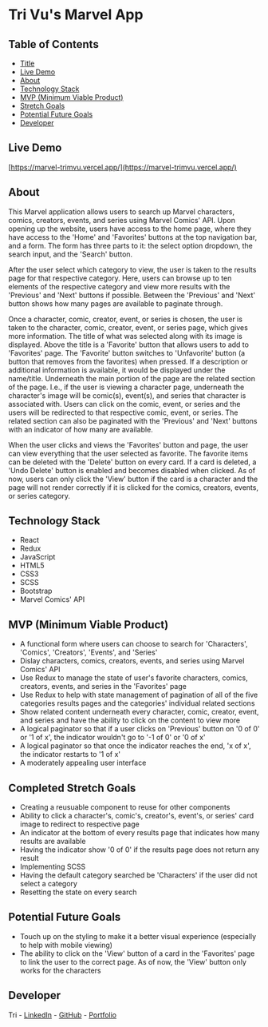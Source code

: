 # Tri Vu's Marvel App

## Table of Contents

* [Title](https://github.com/trimvu/Marvel#tri-vus-marvel-app)
* [Live Demo](https://github.com/trimvu/Marvel#live-demo)
* [About](https://github.com/trimvu/Marvel#about)
* [Technology Stack](https://github.com/trimvu/Marvel#technology-stack)
* [MVP (Minimum Viable Product)](https://github.com/trimvu/Marvel#mvp-minimum-viable-product)
* [Stretch Goals](https://github.com/trimvu/Marvel#stretch-goals)
* [Potential Future Goals](https://github.com/trimvu/Marvel#potential-future-goals)
* [Developer](https://github.com/trimvu/Marvel#developer)

## Live Demo

[https://marvel-trimvu.vercel.app/](https://marvel-trimvu.vercel.app/)

## About

This Marvel application allows users to search up Marvel characters, comics, creators, events, and series using Marvel Comics' API. Upon opening up the website, users have access to the home page, where they have access to the 'Home' and 'Favorites' buttons at the top navigation bar, and a form. The form has three parts to it: the select option dropdown, the search input, and the 'Search' button. 

After the user select which category to view, the user is taken to the results page for that respective category. Here, users can browse up to ten elements of the respective category and view more results with the 'Previous' and 'Next' buttons if possible. Between the 'Previous' and 'Next' button shows how many pages are available to paginate through.

Once a character, comic, creator, event, or series is chosen, the user is taken to the character, comic, creator, event, or series page, which gives more information. The title of what was selected along with its image is displayed. Above the title is a 'Favorite' button that allows users to add to 'Favorites' page. The 'Favorite' button switches to 'Unfavorite' button (a button that removes from the favorites) when pressed. If a description or additional information is available, it would be displayed under the name/title. Underneath the main portion of the page are the related section of the page. I.e., if the user is viewing a character page, underneath the character's image will be comic(s), event(s), and series that character is associated with. Users can click on the comic, event, or series and the users will be redirected to that respective comic, event, or series. The related section can also be paginated with the 'Previous' and 'Next' buttons with an indicator of how many are available.

When the user clicks and views the 'Favorites' button and page, the user can view everything that the user selected as favorite. The favorite items can be deleted with the 'Delete' button on every card. If a card is deleted, a 'Undo Delete' button is enabled and becomes disabled when clicked. As of now, users can only click the 'View' button if the card is a character and the page will not render correctly if it is clicked for the comics, creators, events, or series category.

## Technology Stack

* React
* Redux
* JavaScript
* HTML5
* CSS3
* SCSS
* Bootstrap
* Marvel Comics' API

## MVP (Minimum Viable Product)

* A functional form where users can choose to search for 'Characters', 'Comics', 'Creators', 'Events', and 'Series'
* Dislay characters, comics, creators, events, and series using Marvel Comics' API
* Use Redux to manage the state of user's favorite characters, comics, creators, events, and series in the 'Favorites' page
* Use Redux to help with state management of pagination of all of the five categories results pages and the categories' individual related sections
* Show related content underneath every character, comic, creator, event, and series and have the ability to click on the content to view more
* A logical paginator so that if a user clicks on 'Previous' button on '0 of 0' or '1 of x', the indicator wouldn't go to '-1 of 0' or '0 of x'
* A logical paginator so that once the indicator reaches the end, 'x of x', the indicator restarts to '1 of x'
* A moderately appealing user interface

## Completed Stretch Goals

* Creating a reusuable component to reuse for other components
* Ability to click a character's, comic's, creator's, event's, or series' card image to redirect to respective page
* An indicator at the bottom of every results page that indicates how many results are available
* Having the indicator show '0 of 0' if the results page does not return any result
* Implementing SCSS
* Having the default category searched be 'Characters' if the user did not select a category
* Resetting the state on every search

## Potential Future Goals

* Touch up on the styling to make it a better visual experience (especially to help with mobile viewing)
* The ability to click on the 'View' button of a card in the 'Favorites' page to link the user to the correct page. As of now, the 'View' button only works for the characters

## Developer

Tri -  [LinkedIn](https://www.linkedin.com/in/tri-minh-vu/) - [GitHub](https://github.com/trimvu) - [Portfolio](https://tri-vu-dev.netlify.app/)